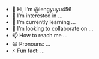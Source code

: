  - 👋 Hi, I’m @lengyuyu456
 - 👀 I’m interested in ...
 - 🌱 I’m currently learning ...
 - 💞️ I’m looking to collaborate on ...
 - 📫 How to reach me ...
 - 😄 Pronouns: ...
 - ⚡ Fun fact: ...

<!---
本文件是一个特别的数码式骆驼存储库,因为它的"阅读"。
您可以点击预览链接查看您的更改。
--->
